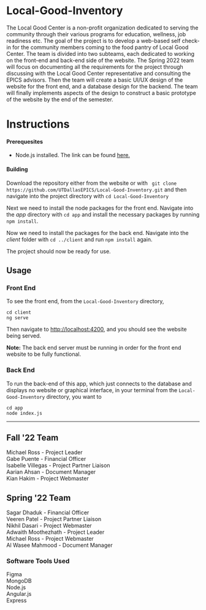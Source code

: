 # Local-Good-Inventory

The Local Good Center is a non-profit organization dedicated to serving the community through their
various programs for education, wellness, job readiness etc. The goal of the project is to develop a web-based self check-in
for the community members coming to the food pantry of Local Good Center. The team is divided into two subteams, each dedicated
to working on the front-end and back-end side of the website. The Spring 2022 team will focus on documenting all the requirements
for the project through discussing with the Local Good Center representative and consulting the EPICS advisors. Then the team will
create a basic UI/UX design of the website for the front end, and a database design for the backend. The team will finally implements
aspects of the design to construct a basic prototype of the website by the end of the semester.

# Instructions

#### Prerequesites
- Node.js installed. The link can be found [here.](https://nodejs.org/en/download/)  

#### Building
Download the repository either from the website or with `
git clone https://github.com/UTDallasEPICS/Local-Good-Inventory.git` and then navigate into the project directory with `cd Local-Good-Inventory`

Next we need to install the node packages for the front end. Navigate into the *app* directory with `cd app` and install the necessary packages by running `npm install`.

Now we need to install the packages for the back end. Navigate into the *client* folder with `cd ../client` and run `npm install` again.

The project should now be ready for use.

## Usage


### Front End

To see the front end, from the `Local-Good-Inventory` directory,
```
cd client
ng serve
```

Then navigate to [http://localhost:4200](http://localhost:4200), and you should see the website being served.

**Note:** The back end server must be running in order for the front end website to be fully functional.

### Back End

To run the back-end of this app, which just connects to the database and displays no website or graphical interface, in your terminal from the `Local-Good-Inventory` directory, you want to
```
cd app
node index.js 
```


---
## Fall '22 Team
Michael Ross - Project Leader\
Gabe Puente - Financial Officer\
Isabelle Villegas - Project Partner Liaison\
Aarian Ahsan - Document Manager\
Kian Hakim - Project Webmaster

## Spring '22 Team

Sagar Dhaduk - Financial Officer\
Veeren Patel - Project Partner Liaison\
Nikhil Dasari - Project Webmaster\
Adwaith Moothezhath - Project Leader\
Michael Ross - Project Webmaster\
Al Wasee Mahmood - Document Manager

### Software Tools Used

Figma\
MongoDB\
Node.js\
Angular.js\
Express
